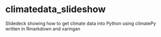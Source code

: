 # climatedata_slideshow
Slidedeck showing how to get climate data into Python using climatePy written in Rmarkdown and xaringan
